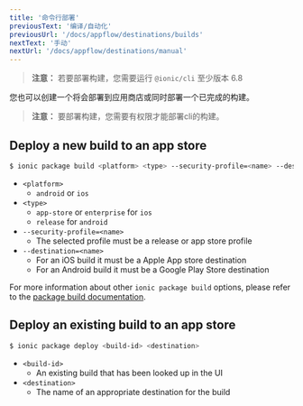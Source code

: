 ```yaml
---
title: '命令行部署'
previousText: '编译/自动化'
previousUrl: '/docs/appflow/destinations/builds'
nextText: '手动'
nextUrl: '/docs/appflow/destinations/manual'
---
```


> **注意：** 若要部署构建，您需要运行 `@ionic/cli` 至少版本 6.8

您也可以创建一个将会部署到应用商店或同时部署一个已完成的构建。

> **注意：** 要部署构建，您需要有权限才能部署cli的构建。

## Deploy a new build to an app store

```bash
$ ionic package build <platform> <type> --security-profile=<name> --destination=<name>
```

- `<platform>`
  - `android` or `ios`
- `<type>`
  - `app-store` or `enterprise` for `ios`
  - `release` for `android`
- `--security-profile=<name>`
  - The selected profile must be a release or app store profile
- `--destination=<name>`
  - For an iOS build it must be a Apple App store destination
  - For an Android build it must be a Google Play Store destination


For more information about other `ionic package build` options, please refer to the [package build documentation](/docs/cli/commands/package-build).

## Deploy an existing build to an app store

```bash
$ ionic package deploy <build-id> <destination>
```

- `<build-id>`
  - An existing build that has been looked up in the UI
- `<destination>`
  - The name of an appropriate destination for the build
